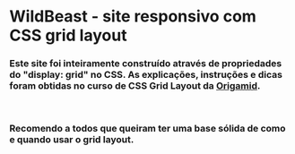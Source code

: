 # WildBeast - site responsivo com CSS grid layout

### Este site foi inteiramente construído através de propriedades do "display: grid" no CSS. As explicações, instruções e dicas foram obtidas no curso de CSS Grid Layout da [Origamid](https://origamid.com).

</br>

### Recomendo a todos que queiram ter uma base sólida de como e quando usar o grid layout.